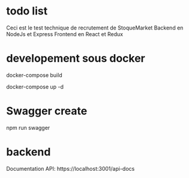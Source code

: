 # todo list
Ceci est le test technique de recrutement de StoqueMarket
Backend en NodeJs et Express
Frontend en React et Redux 

# developement sous docker
docker-compose build

docker-compose up -d

# Swagger create
npm run swagger

# backend
Documentation API: https://localhost:3001/api-docs

